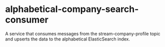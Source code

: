 # alphabetical-company-search-consumer
A service that consumes messages from the stream-company-profile topic and upserts the data to the alphabetical ElasticSearch index.
